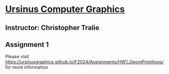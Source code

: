 # <a href = "https://ursinusgraphics.github.io/F2024">Ursinus Computer Graphics</a>
## Instructor: Christopher Tralie
## Assignment 1 

Please visit <a href = "https://ursinusgraphics.github.io/F2024/Assignments/HW1_GeomPrimitives/">https://ursinusgraphics.github.io/F2024/Assignments/HW1_GeomPrimitives/</a> for more information
